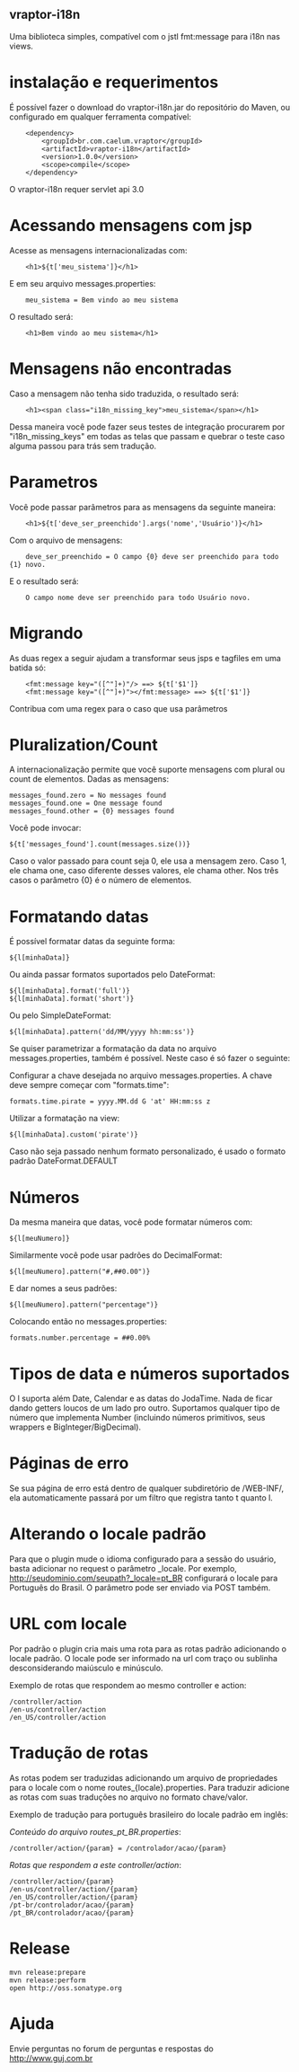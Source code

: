 ## vraptor-i18n


Uma biblioteca simples, compatível com o jstl fmt:message para i18n nas views.

# instalação e requerimentos

É possível fazer o download do vraptor-i18n.jar do repositório do Maven, ou configurado em qualquer ferramenta compatível:

		<dependency>
			<groupId>br.com.caelum.vraptor</groupId>
			<artifactId>vraptor-i18n</artifactId>
			<version>1.0.0</version>
			<scope>compile</scope>
		</dependency>


O vraptor-i18n requer servlet api 3.0

# Acessando mensagens com jsp

Acesse as mensagens internacionalizadas com:

		<h1>${t['meu_sistema']}</h1>

E em seu arquivo messages.properties:

		meu_sistema = Bem vindo ao meu sistema
		
O resultado será:

		<h1>Bem vindo ao meu sistema</h1>
	
# Mensagens não encontradas
		
Caso a mensagem não tenha sido traduzida, o resultado será:

		<h1><span class="i18n_missing_key">meu_sistema</span></h1>
	
Dessa maneira você pode fazer seus testes de integração procurarem por "i18n_missing_keys" em todas as telas que passam e quebrar o teste caso alguma passou para trás sem tradução.

# Parametros

Você pode passar parâmetros para as mensagens da seguinte maneira:

		<h1>${t['deve_ser_preenchido'].args('nome','Usuário')}</h1>

Com o arquivo de mensagens:

		deve_ser_preenchido = O campo {0} deve ser preenchido para todo {1} novo.
	
E o resultado será:

		O campo nome deve ser preenchido para todo Usuário novo.

# Migrando

As duas regex a seguir ajudam a transformar seus jsps e tagfiles em uma batida só:

		<fmt:message key="([^"]+)"/> ==> ${t['$1']}
		<fmt:message key="([^"]+)"></fmt:message> ==> ${t['$1']}
		
Contribua com uma regex para o caso que usa parâmetros

# Pluralization/Count

A internacionalização permite que você suporte mensagens com plural ou count de elementos.
Dadas as mensagens:

	messages_found.zero = No messages found
	messages_found.one = One message found
	messages_found.other = {0} messages found
	
Você pode invocar:

	${t['messages_found'].count(messages.size())}
	
Caso o valor passado para count seja 0, ele usa a mensagem zero. Caso 1, ele chama one, caso diferente desses valores, ele chama other.
Nos três casos o parâmetro {0} é o número de elementos.

# Formatando datas

É possível formatar datas da seguinte forma:

    ${l[minhaData]}

Ou ainda passar formatos suportados pelo DateFormat:

    ${l[minhaData].format('full')}
    ${l[minhaData].format('short')}

Ou pelo SimpleDateFormat:

    ${l[minhaData].pattern('dd/MM/yyyy hh:mm:ss')}


Se quiser parametrizar a formatação da data no arquivo messages.properties,
também é possível. Neste caso é só fazer o seguinte:

Configurar a chave desejada no arquivo messages.properties. A chave deve sempre
começar com "formats.time":

    formats.time.pirate = yyyy.MM.dd G 'at' HH:mm:ss z

Utilizar a formatação na view:

    ${l[minhaData].custom('pirate')}

Caso não seja passado nenhum formato personalizado, é usado o formato padrão
DateFormat.DEFAULT

# Números

Da mesma maneira que datas, você pode formatar números com:

	${l[meuNumero]}

Similarmente você pode usar padrões do DecimalFormat:

	${l[meuNumero].pattern("#,##0.00")}
	
E dar nomes a seus padrões:

	${l[meuNumero].pattern("percentage")}
	
Colocando então no messages.properties:

	formats.number.percentage = ##0.00%

# Tipos de data e números suportados

O l suporta além Date, Calendar e as datas do JodaTime. Nada de ficar dando getters loucos de um lado pro outro.
Suportamos qualquer tipo de número que implementa Number (incluindo números primitivos, seus wrappers e BigInteger/BigDecimal).

# Páginas de erro

Se sua página de erro está dentro de qualquer subdiretório de /WEB-INF/, ela automaticamente passará por um filtro que registra tanto t quanto l.

# Alterando o locale padrão

Para que o plugin mude o idioma configurado para a sessão do usuário, basta adicionar no request o parâmetro _locale. Por exemplo, http://seudominio.com/seupath?_locale=pt_BR configurará o locale para Português do Brasil. O parâmetro pode ser enviado via POST também.

# URL com locale

Por padrão o plugin cria mais uma rota para as rotas padrão adicionando o locale padrão.
O locale pode ser informado na url com traço ou sublinha desconsiderando maiúsculo e minúsculo.

Exemplo de rotas que respondem ao mesmo controller e action: 
```
/controller/action
/en-us/controller/action
/en_US/controller/action
``` 

# Tradução de rotas

As rotas podem ser traduzidas adicionando um arquivo de propriedades para o locale com o nome routes_{locale}.properties.
Para traduzir adicione as rotas com suas traduções no arquivo no formato chave/valor.

Exemplo de tradução para português brasileiro do locale padrão em inglês:

*Conteúdo do arquivo routes_pt_BR.properties*:

```
/controller/action/{param} = /controlador/acao/{param}
```

*Rotas que respondem a este controller/action*:

```
/controller/action/{param}
/en-us/controller/action/{param}
/en_US/controller/action/{param}
/pt-br/controlador/acao/{param}
/pt_BR/controlador/acao/{param}
``` 

# Release

	mvn release:prepare
	mvn release:perform
	open http://oss.sonatype.org

# Ajuda

Envie perguntas no forum de perguntas e respostas do http://www.guj.com.br
